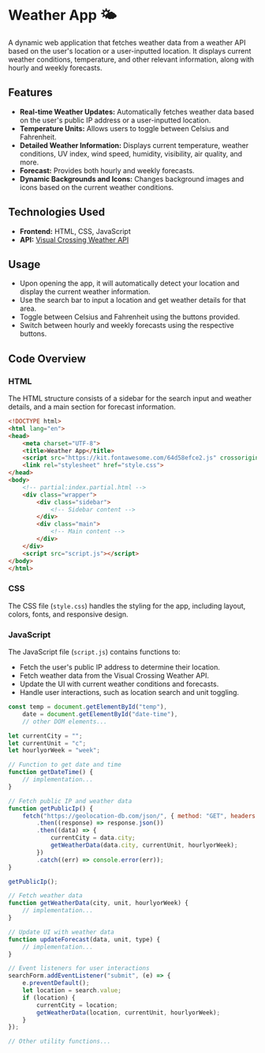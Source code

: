 # Weather App 🌤️

A dynamic web application that fetches weather data from a weather API based on the user's location or a user-inputted location. It displays current weather conditions, temperature, and other relevant information, along with hourly and weekly forecasts.

## Features

- **Real-time Weather Updates:** Automatically fetches weather data based on the user's public IP address or a user-inputted location.
- **Temperature Units:** Allows users to toggle between Celsius and Fahrenheit.
- **Detailed Weather Information:** Displays current temperature, weather conditions, UV index, wind speed, humidity, visibility, air quality, and more.
- **Forecast:** Provides both hourly and weekly forecasts.
- **Dynamic Backgrounds and Icons:** Changes background images and icons based on the current weather conditions.

## Technologies Used

- **Frontend:** HTML, CSS, JavaScript
- **API:** [Visual Crossing Weather API](https://www.visualcrossing.com/)

## Usage

- Upon opening the app, it will automatically detect your location and display the current weather information.
- Use the search bar to input a location and get weather details for that area.
- Toggle between Celsius and Fahrenheit using the buttons provided.
- Switch between hourly and weekly forecasts using the respective buttons.

## Code Overview

### HTML

The HTML structure consists of a sidebar for the search input and weather details, and a main section for forecast information.

```html
<!DOCTYPE html>
<html lang="en">
<head>
    <meta charset="UTF-8">
    <title>Weather App</title>
    <script src="https://kit.fontawesome.com/64d58efce2.js" crossorigin="anonymous"></script>
    <link rel="stylesheet" href="style.css">
</head>
<body>
    <!-- partial:index.partial.html -->
    <div class="wrapper">
        <div class="sidebar">
            <!-- Sidebar content -->
        </div>
        <div class="main">
            <!-- Main content -->
        </div>
    </div>
    <script src="script.js"></script>
</body>
</html>
```

### CSS

The CSS file (`style.css`) handles the styling for the app, including layout, colors, fonts, and responsive design.

### JavaScript

The JavaScript file (`script.js`) contains functions to:

- Fetch the user's public IP address to determine their location.
- Fetch weather data from the Visual Crossing Weather API.
- Update the UI with current weather conditions and forecasts.
- Handle user interactions, such as location search and unit toggling.

```javascript
const temp = document.getElementById("temp"),
    date = document.getElementById("date-time"),
    // other DOM elements...

let currentCity = "";
let currentUnit = "c";
let hourlyorWeek = "week";

// Function to get date and time
function getDateTime() {
    // implementation...
}

// Fetch public IP and weather data
function getPublicIp() {
    fetch("https://geolocation-db.com/json/", { method: "GET", headers: {} })
        .then((response) => response.json())
        .then((data) => {
            currentCity = data.city;
            getWeatherData(data.city, currentUnit, hourlyorWeek);
        })
        .catch((err) => console.error(err));
}

getPublicIp();

// Fetch weather data
function getWeatherData(city, unit, hourlyorWeek) {
    // implementation...
}

// Update UI with weather data
function updateForecast(data, unit, type) {
    // implementation...
}

// Event listeners for user interactions
searchForm.addEventListener("submit", (e) => {
    e.preventDefault();
    let location = search.value;
    if (location) {
        currentCity = location;
        getWeatherData(location, currentUnit, hourlyorWeek);
    }
});

// Other utility functions...

```
